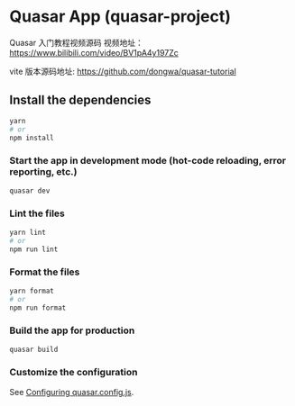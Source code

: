# Quasar App (quasar-project)

Quasar 入门教程视频源码
视频地址：
https://www.bilibili.com/video/BV1pA4y197Zc

vite 版本源码地址:
https://github.com/dongwa/quasar-tutorial

## Install the dependencies

```bash
yarn
# or
npm install
```

### Start the app in development mode (hot-code reloading, error reporting, etc.)

```bash
quasar dev
```

### Lint the files

```bash
yarn lint
# or
npm run lint
```

### Format the files

```bash
yarn format
# or
npm run format
```

### Build the app for production

```bash
quasar build
```

### Customize the configuration

See [Configuring quasar.config.js](https://v2.quasar.dev/quasar-cli-webpack/quasar-config-js).
